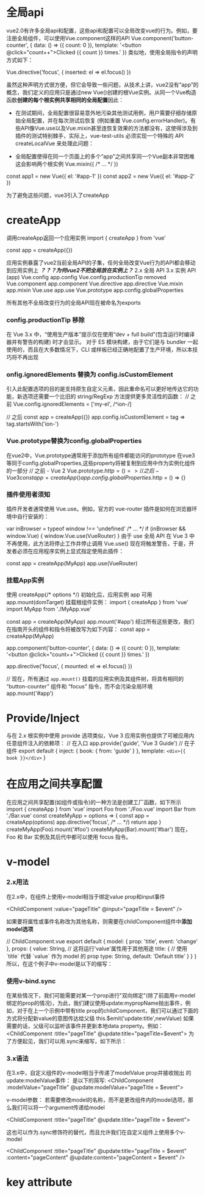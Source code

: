 # 全局api
vue2.0有许多全局api和配置，这些api和配置可以全局改变vue的行为。例如，要注册全局组件，可以使用Vue.component这样的API
Vue.component('button-counter', {
  data: () => ({
    count: 0
  }),
  template: '<button @click="count++">Clicked {{ count }} times.</button>'
})
类似地，使用全局指令的声明方式如下：

Vue.directive('focus', {
  inserted: el => el.focus()
})

虽然这种声明方式很方便，但它会导致一些问题，从技术上讲，vue2没有“app”的概念，我们定义的应用只是通过new Vue()创建的根Vue实例。从同一个Vue构造函数**创建的每个根实例共享相同的全局配置**因此：
- 在测试期间，全局配置很容易意外地污染其他测试用例，用户需要仔细存储原始全局配置，并在每次测试后恢复 (例如重置 Vue.config.errorHandler)。有些API像Vue.use以及Vue.mixin甚至连恢复效果的方法都没有，这使得涉及到插件的测试特别棘手，实际上，vue-test-utils 必须实现一个特殊的 API createLocalVue 来处理此问题：

- 全局配置使得在同一个页面上的多个“app”之间共享同一个Vue副本非常困难
 这会影响两个根实例
Vue.mixin({
  /* ... */
})

const app1 = new Vue({ el: '#app-1' })
const app2 = new Vue({ el: '#app-2' })

为了避免这些问题，vue3引入了createApp

# createApp
调用createApp返回一个应用实例
import { createApp } from 'vue'

const app = createApp({})

应用实例暴露了vue2当前全局API的子集，任何全局改变Vue行为的API都会移动到应用实例上 ***？？？为何vue2不把全局放在实例上？***
2.x 全局 API	            3.x 实例 API (app)
Vue.config	                app.config
Vue.config.productionTip	removed 
Vue.component               app.component
Vue.directive               app.directive
Vue.mixin                   app.mixin
Vue.use                     app.use
Vue.prototype               app.config.globalProperties

所有其他不全局改变行为的全局API现在被命名为exports
### config.productionTip 移除
在 Vue 3.x 中，“使用生产版本”提示仅在使用“dev + full build”(包含运行时编译器并有警告的构建) 时才会显示。
对于 ES 模块构建，由于它们是与 bundler 一起使用的，而且在大多数情况下，CLI 或样板已经正确地配置了生产环境，所以本技巧将不再出现

### onfig.ignoredElements 替换为 config.isCustomElement
引入此配置选项的目的是支持原生自定义元素，因此重命名可以更好地传达它的功能，新选项还需要一个比旧的 string/RegExp 方法提供更多灵活性的函数：
// 之前
Vue.config.ignoredElements = ['my-el', /^ion-/]

// 之后
const app = createApp({})
app.config.isCustomElement = tag => tag.startsWith('ion-')

### Vue.prototype替换为config.globalProperties
在vue2中，Vue.prototype通常用于添加所有组件都能访问的prototype
在vue3等同于config.globalProperties,这些property将被复制到应用中作为实例化组件的一部分
// 之前 - Vue 2
Vue.prototype.$http = () => {}
// 之后 - Vue 3
const app = createApp({})
app.config.globalProperties.$http = () => {}
### 插件使用者须知
插件开发者通常使用 Vue.use。例如，官方的 vue-router 插件是如何在浏览器环境中自行安装的：

var inBrowser = typeof window !== 'undefined'
/* … */
if (inBrowser && window.Vue) {
  window.Vue.use(VueRouter)
}
由于 use 全局 API 在 Vue 3 中不再使用，此方法将停止工作并停止调用 Vue.use() 现在将触发警告，于是，开发者必须在应用程序实例上显式指定使用此插件：

const app = createApp(MyApp)
app.use(VueRouter)

### 挂载App实例
使用 createApp(/* options */) 初始化后，应用实例 app 可用 app.mount(domTarget) 挂载根组件实例：
import { createApp } from 'vue'
import MyApp from './MyApp.vue'

const app = createApp(MyApp)
app.mount('#app')
经过所有这些更改，我们在指南开头的组件和指令将被改写为如下内容：
const app = createApp(MyApp)

app.component('button-counter', {
  data: () => ({
    count: 0
  }),
  template: '<button @click="count++">Clicked {{ count }} times.</button>'
})

app.directive('focus', {
  mounted: el => el.focus()
})

// 现在，所有通过 `app.mount()` 挂载的应用实例及其组件树，将具有相同的 “button-counter” 组件和 “focus” 指令，而不会污染全局环境
app.mount('#app')

# Provide/Inject
与在 2.x 根实例中使用 provide 选项类似，Vue 3 应用实例也提供了可被应用内任意组件注入的依赖项：
// 在入口
app.provide('guide', 'Vue 3 Guide')
// 在子组件
export default {
  inject: {
    book: {
      from: 'guide'
    }
  },
  template: `<div>{{ book }}</div>`
}

# 在应用之间共享配置
在应用之间共享配置(如组件或指令)的一种方法是创建工厂函数，如下所示
import { createApp } from 'vue'
import Foo from './Foo.vue'
import Bar from './Bar.vue'
const createMyApp = options => {
    const app = createApp(options)
    app.directive('focus', /* ... */)
    return app
}
createMyApp(Foo).mount('#foo')
createMyApp(Bar).mount('#bar')
现在，Foo 和 Bar 实例及其后代中都可以使用 focus 指令。

# v-model
### 2.x用法
在2.x中，在组件上使用v-model相当于绑定value prop和input事件
<ChildComponent v-model="pageTitle" />
<!-- 是以下的简写: -->
<ChildComponent :value="pageTitle" @input="pageTitle = $event" />

如果要将属性或事件名称改为其他名称，则需要在childComponent组件中**添加model选项**
<!-- ParentComponent.vue -->
<ChildComponent v-model="pageTitle" />
// ChildComponent.vue
export default {
  model: {
    prop: 'title',
    event: 'change'
  },
  props: {
    value: String, // 这将运行'value'属性用于其他用途
    title: {  // 使用 `title` 代替 `value` 作为 model 的 prop
      type: String,
      default: 'Default title'
    }
  }
}
所以，在这个例子中v-model是以下的缩写：
<ChildComponent :title="pageTitle" @change="pageTitle = $event" />

### 使用v-bind.sync
在某些情况下，我们可能需要对某一个prop进行"双向绑定"(除了前面用v-model绑定的prop的情况)，为此，我们建议使用update:mypropName抛出事件，例如，对于在上一个示例中带有title prop的childComponent，我们可以通过下面的方式将分配新value的意图传达给父级
this.$emit('update:title',newValue)
如果需要的话，父级可以监听该事件并更新本地data property。例如：
<ChildComponent :title="pageTitle" @update:title="pageTitle=$event">
为了方便起见，我们可以用.sync来缩写，如下所示：
<ChildComponent :title.sync="pageTitle">

### 3.x语法
在3.x中，自定义组件的v-model相当于传递了modelValue prop并接收抛出 的update:modelValue事件：
<ChildComponent v-model="pageTitle" />
是以下的简写:
<ChildComponent :modelValue="pageTitle" @update:modelValue="pageTitle = $event">

v-model参数：
若需要修改model的名称，而不是更改组件内的model选项，那么我们可以将一个argument传递给model
<ChildComponent v-model:title="pageTitle">
<!-- 是以下的简写 -->
<ChildComponent :title="pageTitle" @update.title="pageTitle = $event">

这也可以作为.sync修饰符的替代，而且允许我们在自定义组件上使用多个v-model
<ChildComponent v-model:title="pageTitle" v-model:content="pageContent">
<!-- 是以下的简写 -->
<ChildComponent
  :title="pageTitle"
  @update:title="pageTitle = $event"
  :content="pageContent"
  @update:content="pageContent = $event"
/>

# key attribute <template v-for> 和非 v-for 节点上 key 用法已更改
Vue 2.x 建议在 v-if/v-else/v-else-if 的分支中使用 key。
<!-- Vue 2.x -->
<div v-if="condition" key="yes">Yes</div>
<div v-else key="no">No</div>
这个示例在 Vue 3.x 中仍能正常工作。但是我们不再建议在 v-if/v-else/v-else-if 的分支中继续使用 key attribute，因为没有为条件分支提供 key 时，也会自动生成唯一的 key
<!-- Vue 3.x -->
<div v-if="condition">Yes</div>
<div v-else>No</div>
非兼容变更体现在如果你手动提供了 key，那么每个分支都必须使用一个唯一的 key。因此大多数情况下都不需要设置这些 key。
<!-- Vue 2.x -->
<div v-if="condition" key="a">Yes</div>
<div v-else key="a">No</div>

<!-- Vue 3.x (recommended solution: remove keys) -->
<div v-if="condition">Yes</div>
<div v-else>No</div>

<!-- Vue 3.x (alternate solution: make sure the keys are always unique) -->
<div v-if="condition" key="a">Yes</div>
<div v-else key="b">No</div>


在 Vue 2.x 中 <template> 标签不能拥有 key。不过你可以为其每个子节点分别设置 key。
<!-- Vue 2.x -->
<template v-for="item in list">
  <div :key="'heading-' + item.id">...</div>
  <span :key="'content-' + item.id">...</span>
</template>

在 Vue 3.x 中 key 则应该被设置在 <template> 标签上。

<!-- Vue 3.x -->
<template v-for="item in list" :key="item.id">
  <div>...</div>
  <span>...</span>
</template>

# 在同一元素上使用的 v-if 和 v-for 优先级已更改  两者作用于同一个元素上时，v-if 会拥有比 v-for 更高的优先级。

2.x版本中在一个元素上同时使用v-if和v-for时，v-for会优先作用

3.x版本中v-if总是由于v-for生效
<!-- This will throw an error because property "todo" is not defined on instance. -->

<li v-for="todo in todos" v-if="!todo.isComplete">
  {{ todo.name }}
</li>

由于语法上存在歧义，建议避免在同一元素上同时使用两者。
起在模板层面管理相关逻辑，更好的办法是通过创建计算属性筛选出列表，并以此创建可见元素。

# v-bind="object" 现在排序敏感 v-bind 的绑定顺序会影响渲染结果。
在 2.x，如果一个元素同时定义了 v-bind="object" 和一个相同的单独的 property，那么这个单独的 property 总是会覆盖 object 中的绑定。
<!-- template -->
<div id="red" v-bind="{ id: 'blue' }"></div>
<!-- result -->
<div id="red"></div>
在 3.x，如果一个元素同时定义了 v-bind="object" 和一个相同的单独的 property，那么声明绑定的顺序决定了它们如何合并。换句话说，相对于假设开发者总是希望单独的 property 覆盖 object 中定义的内容，现在开发者对自己所希望的合并行为有了更好的控制
<!-- template -->
<div id="red" v-bind="{ id: 'blue' }"></div>
<!-- result -->
<div id="blue"></div>


<!-- template -->
<div v-bind="{ id: 'blue' }" id="red"></div>
<!-- result -->
<div id="red"></div>

# v-on 的 .native 修饰符已被移除。

2.x版本中，默认情况下，传递给带有v-on的组件的事件监听器只有通过this.emit才能触发，要将原生DOM监听器添加到子组件的根元素中，可以使用 .native修饰符
<my-component v-on:close="handleComponentEvent"  v-on:click.native="handleNativeClickEvent">

3.x移除了.native修饰符，同时，新增的emits选项允许子组件定义真正会被触发的事件
因此，对于子组件中未被定义为组件触发的所有事件监听器，Vue现在将把它们作为原生事件监听器添加到子组件的根元素中(除非在子组件的选项中设置了inheritAttrs: false)
<my-component
  v-on:close="handleComponentEvent"
  v-on:click="handleNativeClickEvent"
/>


<!-- MyComponent.vue -->

<script>
  export default {
    emits: ['close']
  }
</script>


# v-for 中的 ref 不再注册 ref 数组
在 Vue 2 中，在 v-for 里使用的 ref attribute 会用 ref 数组填充相应的 $refs property。当存在嵌套的 v-for 时，这种行为会变得不明确且效率低下。

在 Vue 3 中，这样的用法将不再在 $ref 中自动创建数组。要从单个绑定获取多个 ref，请将 ref 绑定到一个更灵活的函数上 (这是一个新特性)：
<div v-for="item in list" :ref="setItemRef"></div>
结合选项式 API:

export default {
  data() {
    return {
      itemRefs: []
    }
  },
  methods: {
    setItemRef(el) {
      if (el) {
        this.itemRefs.push(el)
      }
    }
  },
  beforeUpdate() {
    this.itemRefs = []
  },
  updated() {
    console.log(this.itemRefs)
  }
}
结合组合式 API:

import { onBeforeUpdate, onUpdated } from 'vue'

export default {
  setup() {
    let itemRefs = []
    const setItemRef = el => {
      if (el) {
        itemRefs.push(el)
      }
    }
    onBeforeUpdate(() => {
      itemRefs = []
    })
    onUpdated(() => {
      console.log(itemRefs)
    })
    return {
      setItemRef
    }
  }
}

itemRefs 不必是数组：它也可以是一个对象，其 ref 会通过迭代的 key 被设置。

如果需要，itemRef 也可以是响应式的且可以被监听。


# 只能使用普通函数创建功能组件 函数式组件

在vue2中，函数式组件有两个主要应用场景：
- 作为性能优化，因为它们的初始化速度比有状态组件快得多
- 返回多个根节点
然而在vue3中，有状态组件的性能已经提高到可以忽略不计的程度，此外，有状态组件现在还包括返回多个根节点的功能
因此，函数式组件剩下的唯一应用场景就是简单组件，比如创建动态标题的组件。否则，建议你像平时一样使用有状态组件

2.x语法：
使用<dynamic-heading>组件，负责提供适当的标题 (即：h1，h2，h3，等等)，在 2.x 中，这可能是作为单个文件组件编写的：
// vue2函数式组件示例
export default {
  functional: true,
  props: ['level'],
  render h(`h${props.level}`,data,children)
}
或者，对于喜欢在单个文件组件中使用 <template> 的用户：
<!-- Vue 2 函数式组件示例使用 <template> -->
<template functional>
  <component
    :is="`h${props.level}`"
    v-bind="attrs"
    v-on="listeners"
  />
</template>

<script>
export default {
  props: ['level']
}
</script>

3.x语法
通过函数创建组件
在vue3中，所有的函数式组件都是普通函数创建的，换句话说，不需要定义{ functional: true } 组件选项。
它们将接收两个参数：props和context，context参数是一个对象，包含组件的attrs，slots，和emit property
此外，现在不是在render函数中隐式提供h，而是全局引入h
使用前面提到的 <dynamic-heading> 组件的示例，下面是它现在的样子。

import { h } from 'vue'
const DynamicHeading = (props, context) => {
  return h(`h${props.level}`, context.attrs, context.slots)
}
DynamicHeading.props = ['level']
export default DynamicHeading

在 3.x 中，有状态组件和函数式组件之间的性能差异已经大大减少，并且在大多数用例中是微不足道的。因此，在 单文件组件 (SFC) 上使用 functional 的开发人员的迁移路径是删除该 attribute，并将 props 的所有引用重命名为 $props，将 attrs 重命名为 $attrs。
使用之前的 <dynamic-heading> 示例，下面是它现在的样子。
<template>
  <component
    v-bind:is="`h${$props.level}`"
    v-bind="$attrs"
  />
</template>

<script>
export default {
  props: ['level']
}
</script>


# 异步组件现在需要 defineAsyncComponent 方法来创建

### vue2异步组件
在大型应用中，我们可能需要将应用分割成小一些的代码块，并且只在需要的时候才从服务器加载一个模块，为了简化，vue允许你以一个工厂函数的方式定义你的组件，这个工厂函数会异步解析你的组件定义，vue只有在这个组件需要被渲染的时候才会触发该工厂函数，并把结果缓存起来供未来重渲染
Vue.component('async-example', function (resolve, reject) {
  setTimeout(function () {
    // 向 `resolve` 回调传递组件定义
    resolve({
      template: '<div>I am async!</div>'
    })
  }, 1000)
})
如你所见，这个工厂函数会收到一个resolve的回调，这个回调函数会在你从服务器得到组件定义的时候被调用，你也可以调用reject(reason)来表示加载失败，这里的 setTimeout 是为了演示用的，如何获取组件取决于你自己。一个推荐的做法是将异步组件和 webpack 的 code-splitting 功能一起配合使用：
Vue.component('async-webpack-example', function (resolve) {
  // 这个特殊的 `require` 语法将会告诉 webpack
  // 自动将你的构建代码切割成多个包，这些包
  // 会通过 Ajax 请求加载
  require(['./my-async-component'], resolve)
})

你也可以在工厂函数中返回一个Promise，所以把 webpack 2 和 ES2015 语法加在一起，我们可以这样使用动态导入：
Vue.component(
  'async-webpack-example',
  // 这个动态导入会返回一个 `Promise` 对象。
  () => import('./my-async-component')
)
当使用局部注册的时候，你也可以直接提供一个返回 Promise 的函数：

new Vue({
  // ...
  components: {
    'my-component': () => import('./my-async-component')
  }
})

处理加载状态：
这里的异步组件工厂函数也可以返回一个如下格式的对象：
const AsyncComponent = () => ({
  // 需要加载的组件 (应该是一个 `Promise` 对象)
  component: import('./MyComponent.vue'),
  // 异步组件加载时使用的组件
  loading: LoadingComponent,
  // 加载失败时使用的组件
  error: ErrorComponent,
  // 展示加载时组件的延时时间。默认值是 200 (毫秒)
  delay: 200,
  // 如果提供了超时时间且组件加载也超时了，
  // 则使用加载失败时使用的组件。默认值是：`Infinity`
  timeout: 3000
})

**vue2 异步组件是通过将组件定义为返回Promise的函数来创建的**
const asyncModal = () => import('./Modal.vue')
或者，对于带有选项的更高阶的组件语法：
const asyncModal = {
  component: () => import('./Modal.vue'),
  delay: 200,
  timeout: 3000,
  error: ErrorComponent,
  loading: LoadingComponent
}


vue3
在vue3中，由于函数式组件被定义为纯函数，因此异步组件的定义需要通过将其包裹在新的defineAsyncComponent助手方法来显示地定义
import { defineAsyncComponent } from 'vue'
import ErrorComponent from './components/ErrorComponent.vue'
import LoadingComponent from './components/LoadingComponent.vue'

// 不带选项的异步组件
const asyncModal = defineAsyncComponent(() => import('./Modal.vue'))


// 带选项的异步组件
const asyncModalWithOptions = defineAsyncComponent({
  loader: () => import('./Modal.vue'),
  delay: 200,
  timeout: 3000,
  errorComponent: ErrorComponent,
  loadingComponent: LoadingComponent
})

**vue Router 支持一个类似的机制来异步加载路由组件，也就是俗称的懒加载。尽管类似，这个功能和 Vue 支持的异步组件是不同的。当用 Vue Router 配置路由组件时，你不应该使用 defineAsyncComponent。**

# 组件事件现在需要在 emits 选项中声明

# 渲染函数API改变
在 2.x 中，render 函数会自动接收 h 函数 (它是 createElement 的传统别名) 作为参数：

// Vue 2 渲染函数示例
export default {
  render(h) {
    return h('div')
  }
在 3.x 中，h 现在是全局导入的，而不是作为参数自动传递。

// Vue 3 渲染函数示例
import { h } from 'vue'

export default {
  render() {
    return h('div')
  }
}

# 插槽统一
2.x 语法
当使用渲染函数时，即 h，2.x 用于在内容节点上定义 slot 数据 property。

// 2.x 语法
h(LayoutComponent, [
  h('div', { slot: 'header' }, this.header),
  h('div', { slot: 'content' }, this.content)
])

此外，在引用作用域插槽时，可以使用以下方法引用它们：

// 2.x 语法
this.$scopedSlots.header


在 3.x 中，将插槽定义为当前节点的子对象：

// 3.x Syntax
h(LayoutComponent, {}, {
  header: () => h('div', this.header),
  content: () => h('div', this.content)
})

当你需要以编程方式引用作用域插槽时，它们现在被统一到 $slots 选项中。

// 2.x 语法
this.$scopedSlots.header

// 3.x 语法
this.$slots.header()


# $listeners 对象在 Vue 3 中已被移除。现在事件监听器是 $attrs 的一部分：
# 现在 $attrs 包含传递给组件的所有 attribute，包括 class 和 style
# 自定义指令 API 已更改为与组件生命周期一致
# 在 3.x，data 选项已标准化为只接受返回 object 的 function。


# Mixin 合并行为变更
此外，当来自组件的 data() 及其 mixin 或 extends 基类被合并时，现在将浅层次执行合并：
const Mixin = {
  data() {
    return {
      user: {
        name: 'Jack',
        id: 1
      }
    }
  }
}
const CompA = {
  mixins: [Mixin],
  data() {
    return {
      user: {
        id: 2
      }
    }
  }
}
在 Vue 2.x 中，生成的 $data 是：

{
  "user": {
    "id": 2,
    "name": "Jack"
  }
}

在 3.0 中，其结果将会是：

{
  "user": {
    "id": 2
  }
}

# 当侦听一个数组时，只有当数组被替换时才会触发回调。如果你需要在数组改变时触发回调，必须指定 deep 选项。
3.x 语法
当使用 watch 选项侦听数组时，只有在数组被替换时才会触发回调。换句话说，在数组改变时 watch 回调将不再被触发。要想在数组改变时触发 watch 回调，必须指定 deep 选项。

watch: {
  bookList: {
    handler(val, oldVal) {
      console.log('book list changed')
    },
    deep: true
  },
}
# 从 Vue 3.0 开始，过滤器已删除，不再支持。